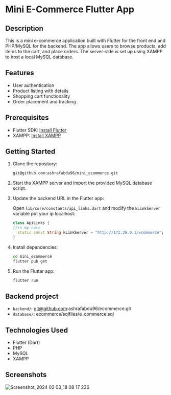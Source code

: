 # Mini E-Commerce Flutter App

## Description

This is a mini e-commerce application built with Flutter for the front end and PHP/MySQL for the backend. The app allows users to browse products, add items to the cart, and place orders. The server-side is set up using XAMPP to host a local MySQL database.

## Features

- User authentication
- Product listing with details
- Shopping cart functionality
- Order placement and tracking

## Prerequisites

- Flutter SDK: [Install Flutter](https://flutter.dev/docs/get-started/install)
- XAMPP: [Install XAMPP](https://www.apachefriends.org/index.html)

## Getting Started

1. Clone the repository:

    ```bash
    git@github.com:ashrafabdu96/mini_ecommerce.git
    ```

2. Start the XAMPP server and import the provided MySQL database script.

3. Update the backend URL in the Flutter app:

    Open `lib/core/constants/api_links.dart` and modify the `kLinkServer` variable put your ip localhost:

    ```dart
    class ApiLinks {
    //in my case
      static const String kLinkServer = "http://172.28.0.1/ecommerce";
    }
    ```

4. Install dependencies:

    ```bash
    cd mini_ecommerce
    flutter pub get
    ```

5. Run the Flutter app:

    ```bash
    flutter run
    ```

## Backend project
- `backend/`: git@github.com:ashrafabdu96/ecommerce.git 
- `database/`: ecommerce/sqlfiles/e_commerce.sql

## Technologies Used

- Flutter (Dart)
- PHP
- MySQL
- XAMPP
## Screenshots



![Screenshot_2024 02 03_18 08 17 236](https://github.com/ashrafabdu96/mini_ecommerce/assets/157527434/8f8586fa-2648-45ff-ac45-5d7b28b7558e)


